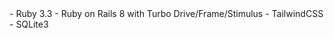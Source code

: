 <tech-stack>
- Ruby 3.3
- Ruby on Rails 8 with Turbo Drive/Frame/Stimulus
- TailwindCSS
- SQLite3
<tech-stack>
